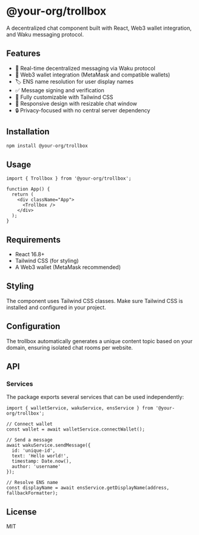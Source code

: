 
# @your-org/trollbox

A decentralized chat component built with React, Web3 wallet integration, and Waku messaging protocol.

## Features

- 🧌 Real-time decentralized messaging via Waku protocol
- 🔗 Web3 wallet integration (MetaMask and compatible wallets)
- 🏷️ ENS name resolution for user display names
- ✅ Message signing and verification
- 🎨 Fully customizable with Tailwind CSS
- 📱 Responsive design with resizable chat window
- 🔒 Privacy-focused with no central server dependency

## Installation

```bash
npm install @your-org/trollbox
```

## Usage

```tsx
import { Trollbox } from '@your-org/trollbox';

function App() {
  return (
    <div className="App">
      <Trollbox />
    </div>
  );
}
```

## Requirements

- React 16.8+
- Tailwind CSS (for styling)
- A Web3 wallet (MetaMask recommended)

## Styling

The component uses Tailwind CSS classes. Make sure Tailwind CSS is installed and configured in your project.

## Configuration

The trollbox automatically generates a unique content topic based on your domain, ensuring isolated chat rooms per website.

## API

### Services

The package exports several services that can be used independently:

```tsx
import { walletService, wakuService, ensService } from '@your-org/trollbox';

// Connect wallet
const wallet = await walletService.connectWallet();

// Send a message
await wakuService.sendMessage({
  id: 'unique-id',
  text: 'Hello world!',
  timestamp: Date.now(),
  author: 'username'
});

// Resolve ENS name
const displayName = await ensService.getDisplayName(address, fallbackFormatter);
```

## License

MIT
